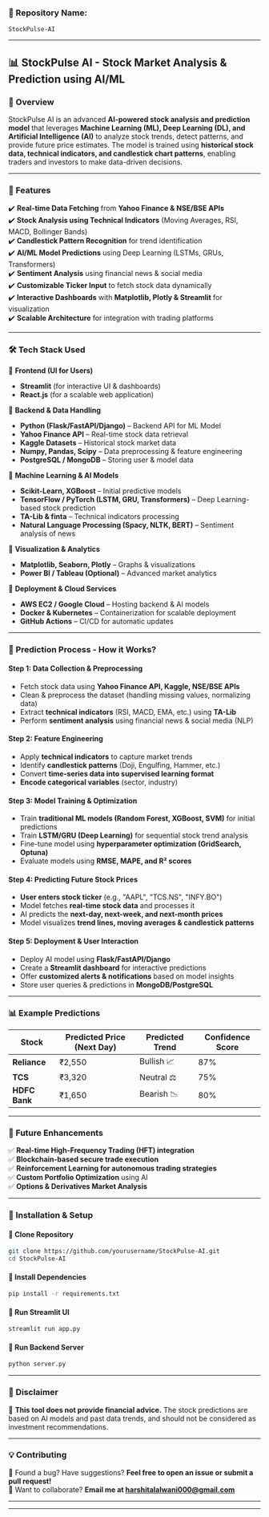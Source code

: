 ### **📌 Repository Name:**  
`StockPulse-AI`  

---

## **📊 StockPulse AI - Stock Market Analysis & Prediction using AI/ML**  

### **🔹 Overview**  
StockPulse AI is an advanced **AI-powered stock analysis and prediction model** that leverages **Machine Learning (ML), Deep Learning (DL), and Artificial Intelligence (AI)** to analyze stock trends, detect patterns, and provide future price estimates. The model is trained using **historical stock data, technical indicators, and candlestick chart patterns**, enabling traders and investors to make data-driven decisions.  

---

### **🚀 Features**
✔️ **Real-time Data Fetching** from **Yahoo Finance & NSE/BSE APIs**  
✔️ **Stock Analysis using Technical Indicators** (Moving Averages, RSI, MACD, Bollinger Bands)  
✔️ **Candlestick Pattern Recognition** for trend identification  
✔️ **AI/ML Model Predictions** using Deep Learning (LSTMs, GRUs, Transformers)  
✔️ **Sentiment Analysis** using financial news & social media  
✔️ **Customizable Ticker Input** to fetch stock data dynamically  
✔️ **Interactive Dashboards** with **Matplotlib, Plotly & Streamlit** for visualization  
✔️ **Scalable Architecture** for integration with trading platforms  

---

### **🛠️ Tech Stack Used**  
🔹 **Frontend (UI for Users)**  
   - **Streamlit** (for interactive UI & dashboards)  
   - **React.js** (for a scalable web application)  

🔹 **Backend & Data Handling**  
   - **Python (Flask/FastAPI/Django)** – Backend API for ML Model  
   - **Yahoo Finance API** – Real-time stock data retrieval  
   - **Kaggle Datasets** – Historical stock market data  
   - **Numpy, Pandas, Scipy** – Data preprocessing & feature engineering  
   - **PostgreSQL / MongoDB** – Storing user & model data  

🔹 **Machine Learning & AI Models**  
   - **Scikit-Learn, XGBoost** – Initial predictive models  
   - **TensorFlow / PyTorch (LSTM, GRU, Transformers)** – Deep Learning-based stock prediction  
   - **TA-Lib & finta** – Technical indicators processing  
   - **Natural Language Processing (Spacy, NLTK, BERT)** – Sentiment analysis of news  

🔹 **Visualization & Analytics**  
   - **Matplotlib, Seaborn, Plotly** – Graphs & visualizations  
   - **Power BI / Tableau (Optional)** – Advanced market analytics  

🔹 **Deployment & Cloud Services**  
   - **AWS EC2 / Google Cloud** – Hosting backend & AI models  
   - **Docker & Kubernetes** – Containerization for scalable deployment  
   - **GitHub Actions** – CI/CD for automatic updates  

---

### **📌 Prediction Process - How it Works?**
#### **Step 1: Data Collection & Preprocessing**  
- Fetch stock data using **Yahoo Finance API, Kaggle, NSE/BSE APIs**  
- Clean & preprocess the dataset (handling missing values, normalizing data)  
- Extract **technical indicators** (RSI, MACD, EMA, etc.) using **TA-Lib**  
- Perform **sentiment analysis** using financial news & social media (NLP)  

#### **Step 2: Feature Engineering**  
- Apply **technical indicators** to capture market trends  
- Identify **candlestick patterns** (Doji, Engulfing, Hammer, etc.)  
- Convert **time-series data into supervised learning format**  
- **Encode categorical variables** (sector, industry)  

#### **Step 3: Model Training & Optimization**  
- Train **traditional ML models (Random Forest, XGBoost, SVM)** for initial predictions  
- Train **LSTM/GRU (Deep Learning)** for sequential stock trend analysis  
- Fine-tune model using **hyperparameter optimization (GridSearch, Optuna)**  
- Evaluate models using **RMSE, MAPE, and R² scores**  

#### **Step 4: Predicting Future Stock Prices**  
- **User enters stock ticker** (e.g., "AAPL", "TCS.NS", "INFY.BO")  
- Model fetches **real-time stock data** and processes it  
- AI predicts the **next-day, next-week, and next-month prices**  
- Model visualizes **trend lines, moving averages & candlestick patterns**  

#### **Step 5: Deployment & User Interaction**  
- Deploy AI model using **Flask/FastAPI/Django**  
- Create a **Streamlit dashboard** for interactive predictions  
- Offer **customized alerts & notifications** based on model insights  
- Store user queries & predictions in **MongoDB/PostgreSQL**  

---

### **📊 Example Predictions**
| **Stock** | **Predicted Price (Next Day)** | **Predicted Trend** | **Confidence Score** |
|-----------|-------------------------------|---------------------|----------------------|
| **Reliance** | ₹2,550 | Bullish 📈 | 87% |
| **TCS** | ₹3,320 | Neutral ⚖️ | 75% |
| **HDFC Bank** | ₹1,650 | Bearish 📉 | 80% |

---

### **🚀 Future Enhancements**
✅ **Real-time High-Frequency Trading (HFT) integration**  
✅ **Blockchain-based secure trade execution**  
✅ **Reinforcement Learning for autonomous trading strategies**  
✅ **Custom Portfolio Optimization** using AI  
✅ **Options & Derivatives Market Analysis**  

---

### **📌 Installation & Setup**
#### **🔹 Clone Repository**
```bash
git clone https://github.com/yourusername/StockPulse-AI.git
cd StockPulse-AI
```
#### **🔹 Install Dependencies**
```bash
pip install -r requirements.txt
```
#### **🔹 Run Streamlit UI**
```bash
streamlit run app.py
```
#### **🔹 Run Backend Server**
```bash
python server.py
```

---

### **📜 Disclaimer**
🚨 **This tool does not provide financial advice.** The stock predictions are based on AI models and past data trends, and should not be considered as investment recommendations.  

---

### **💡 Contributing**
🔹 Found a bug? Have suggestions? **Feel free to open an issue or submit a pull request!**  
🔹 Want to collaborate? **Email me at harshitalalwani000@gmail.com**  

---


---

